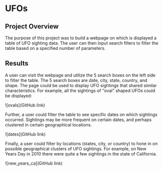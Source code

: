 # UFOs

## Project Overview
The purpose of this project was to build a webpage on which is displayed a table of UFO sighting data. The user can then input search filters to filter the table based on a specified number of parameters.

## Results
A user can visit the webpage and utilize the 5 search boxes on the left side to filter the table. The 5 search boxes are date, city, state, country, and shape. The page could be used to display UFO sightings that shared similar characteristics. For example, all the sightings of "oval" shaped UFOs could be displayed:

![ovals](GitHub link)

Further, a user could filter the table to see specific dates on which sightings occurred. Sightings may be more frequent on certain dates, and perhaps clustered in certain geographical locations. 

![dates](GitHub link)

Finally, a user could filter by locations (states, city, or country) to hone in on possible geographical clusters of UFO sightings. For example, on New Years Day in 2010 there were quite a few sightings in the state of California.

![new_years_ca](GitHub link)


